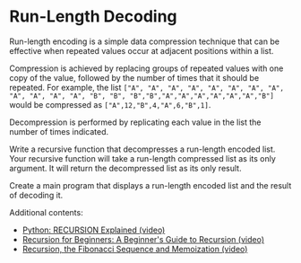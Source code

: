 # Run-Length Decoding

Run-length encoding is a simple data compression technique that 
can be effective when repeated values occur at adjacent positions within a list. 

Compression is achieved by replacing groups of repeated values with one copy of the value, 
followed by the number of times that it should be repeated. For example, the list
`["A", "A", "A", "A", "A", "A", "A", "A", "A", "A", "A", "A", "B", "B", "B","B","A","A","A","A","A","A","B"]`
would be compressed as 
`["A",12,"B",4,"A",6,"B",1]`. 

Decompression is performed by replicating each value in the list the number of times indicated.

Write a recursive function that decompresses a run-length encoded list. 
Your recursive function will take a run-length compressed list as its only argument. 
It will return the decompressed list as its only result. 

Create a main program that displays a run-length encoded list and the result of decoding it.

Additional contents:

- [Python: RECURSION Explained (video)](https://www.youtube.com/watch?v=wMNrSM5RFMc)
- [Recursion for Beginners: A Beginner's Guide to Recursion (video)](https://www.youtube.com/watch?v=AfBqVVKg4GE)
- [Recursion, the Fibonacci Sequence and Memoization (video)](https://www.youtube.com/watch?v=Qk0zUZW-U_M)
